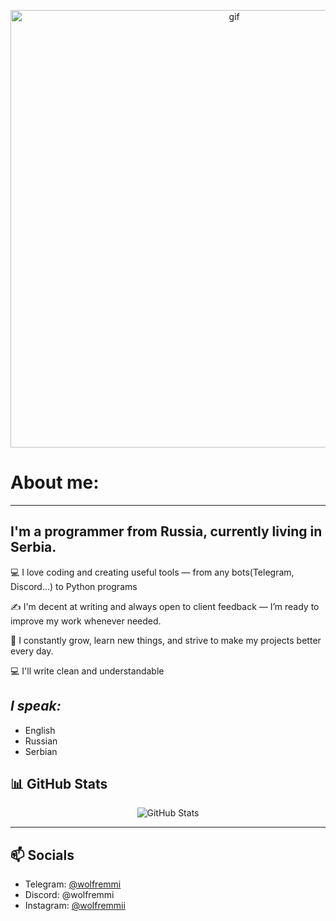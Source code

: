 <p align="center">
  <img src="https://media4.giphy.com/media/v1.Y2lkPTc5MGI3NjExcWRjcDh6M25sdXU3eGdiMmJvazR2MXMyYnNkeTJicXFmdWIzOG95eiZlcD12MV9pbnRlcm5hbF9naWZfYnlfaWQmY3Q9Zw/d7Mqutgkf1S8DqP1pC/giphy.gif" alt="gif" width="700" />
</p>

# **About me:**
---

## I'm a programmer from Russia, currently living in Serbia.

💻 I love coding and creating useful tools — from any bots(Telegram, Discord...) to Python programs

✍️ I'm decent at writing and always open to client feedback — I’m ready to improve my work whenever needed.

🚀 I constantly grow, learn new things, and strive to make my projects better every day.

💻 I'll write clean and understandable

 *I speak:*
---

- English
- Russian
- Serbian

## 📊 GitHub Stats

<p align="center">
  <img src="https://github-readme-stats.vercel.app/api?username=wolfremmii&show_icons=true&theme=radical" alt="GitHub Stats" />
</p>

---

## 📫 Socials

- Telegram: [@wolfremmi](https://t.me/wolfremmi)
- Discord: @wolfremmi
- Instagram: [@wolfremmii](https://www.instagram.com/wolfremmii/)
